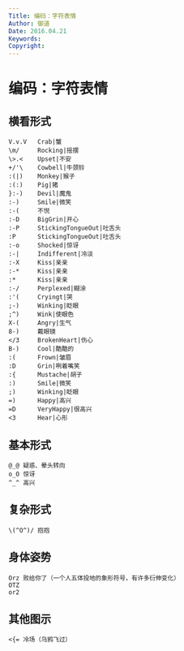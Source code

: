 ```yaml
---
Title: 编码：字符表情
Author: 御道
Date: 2016.04.21
Keywords:
Copyright:
---
```


# 编码：字符表情

## 横看形式

    V.v.V   Crab|蟹
    \m/     Rocking|摇摆
    \>.<    Upset|不安
    +/'\    Cowbell|牛颈铃
    :(|)    Monkey|猴子
    :(:)    Pig|猪
    }:-)    Devil|魔鬼
    :-)     Smile|微笑
    :-(     不悦
    :-D     BigGrin|开心
    :-P     StickingTongueOut|吐舌头
    :P      StickingTongueOut|吐舌头
    :-o     Shocked|惊讶
    :-|     Indifferent|冷淡
    :-X     Kiss|亲亲
    :-*     Kiss|亲亲
    :*      Kiss|亲亲
    :-/     Perplexed|糊涂
    :'(     Cryingt|哭
    ;-)     Winking|眨眼
    ;^)     Wink|使眼色
    X-(     Angry|生气
    8-)     戴眼镜
    </3     BrokenHeart|伤心
    B-)     Cool|酷酷的
    :(      Frown|皱眉
    :D      Grin|咧着嘴笑
    :{      Mustache|胡子
    :)      Smile|微笑
    ;)      Winking|眨眼
    =)      Happy|高兴
    =D      VeryHappy|很高兴
    <3      Hear|心形

## 基本形式

    @_@ 疑惑、晕头转向
    o_O 惊讶
    ^_^ 高兴

## 复杂形式

    \(^O^)/ 抱抱

## 身体姿势

    Orz 败给你了（一个人五体投地的象形符号，有许多衍伸变化）
    OTZ
    or2

## 其他图示

    <{= 冷场（乌鸦飞过）
